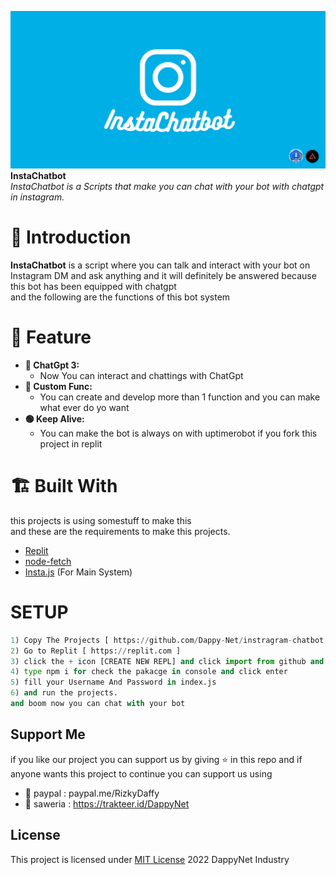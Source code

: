   <img src="https://github.com/Dappy-Net/instragram-chatbot/blob/main/assets/Copy%20of%20Text%20to%20semaphore.png?raw=true"> <br>
  <b>InstaChatbot</b> <br>
  <i>InstaChatbot is a Scripts that make you can chat with your bot with chatgpt in instagram.</i>
</p>

# 🚩 Introduction

<p><b>InstaChatbot</b> is a script where you can talk and interact with your bot on Instagram DM and ask anything and it will definitely be answered because this bot has been equipped with chatgpt<br>
and the following are the functions of this bot system</p>

# 🔮 Feature
* **🤖 ChatGpt 3:**
  * Now You can interact and chattings with ChatGpt
* **👑 Custom Func:**
  * You can create and develop more than 1 function and you can make what ever do yo want
* **🟢 Keep Alive:**
  * You can make the bot is always on with uptimerobot if you fork this project in replit

# 🏗 Built With
this projects is using somestuff to make this<br>
and these are the requirements to make this projects.
- [Replit](https://replit.com/@GwRyzen/Semaphoreify)
 - [node-fetch](https://www.npmjs.com/package/node-fetch)
 - [Insta.js](https://insta.js.org/#/) (For Main System)

# SETUP

```py
1) Copy The Projects [ https://github.com/Dappy-Net/instragram-chatbot ]
2) Go to Replit [ https://replit.com ]
3) click the + icon [CREATE NEW REPL] and click import from github and paste it in there
4) type npm i for check the pakacge in console and click enter
5) fill your Username And Password in index.js
6) and run the projects.
and boom now you can chat with your bot
```

## Support Me 
if you like our project you can support us by giving ⭐ in this repo
and if anyone wants this project to continue you can support us using
- 👝 paypal : paypal.me/RizkyDaffy
- 🤑 saweria : https://trakteer.id/DappyNet

## License
This project is licensed under [MIT License](https://github.com/Dappy-Net/Semaphoreify/blob/main/LICENSE) 2022 DappyNet Industry
